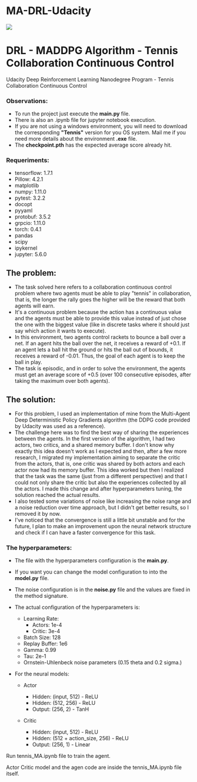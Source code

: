 # MA-DRL-Udacity

<img src="https://user-images.githubusercontent.com/10624937/42135623-e770e354-7d12-11e8-998d-29fc74429ca2.gif">


# DRL - MADDPG Algorithm - Tennis Collaboration Continuous Control
Udacity Deep Reinforcement Learning Nanodegree Program - Tennis Collaboration Continuous Control


### Observations:
- To run the project just execute the <b>main.py</b> file.
- There is also an .ipynb file for jupyter notebook execution.
- If you are not using a windows environment, you will need to download the corresponding <b>"Tennis"</b> version for you OS system. Mail me if you need more details about the environment <b>.exe</b> file.
- The <b>checkpoint.pth</b> has the expected average score already hit.


### Requeriments:
- tensorflow: 1.7.1
- Pillow: 4.2.1
- matplotlib
- numpy: 1.11.0
- pytest: 3.2.2
- docopt
- pyyaml
- protobuf: 3.5.2
- grpcio: 1.11.0
- torch: 0.4.1
- pandas
- scipy
- ipykernel
- jupyter: 5.6.0


## The problem:
- The task solved here refers to a collaboration continuous control problem where two agents must be able to play "tennis"
in collaboration, that is, the longer the rally goes the higher will be the reward that both agents will earn.
- It's a continuous problem because the action has a continuous value and the agents must be able to provide this value instead of just chose the one with the biggest value (like in discrete tasks where it should just say which action it wants to execute).
- In this environment, two agents control rackets to bounce a ball over a net. If an agent hits the ball over the net, it receives a reward of +0.1. If an agent lets a ball hit the ground or hits the ball out of bounds, it receives a reward of -0.01. Thus, the goal of each agent is to keep the ball in play.
- The task is episodic, and in order to solve the environment, the agents must get an average score of +0.5 (over 100 consecutive episodes, after taking the maximum over both agents).


## The solution:
- For this problem, I used an implementation of mine from the Multi-Agent Deep Deterministic Policy Gradients algorithm (the DDPG code provided by Udacity was used as a reference).
- The challenge here was to find the best way of sharing the experiences between the agents. In the first version of the algorithm, I had two actors, two critics, and a shared memory buffer. I don't know why exactly this idea doesn't work as I expected and then, after a few more research, I migrated my implementation aiming to separate the critic from the actors, that is, one critic was shared by both actors and each actor now had its memory buffer. This idea worked but then I realized that the task was the same (just from a different perspective) and that I could not only share the critic but also the experiences collected by all the actors. I made this change and after hyperparameters tuning, the solution reached the actual results.
- I also tested some variations of noise like increasing the noise range and a noise reduction over time approach, but I didn't get better results, so I removed it by now.
- I've noticed that the convergence is still a little bit unstable and for the future, I plan to make an improvement upon the neural network structure and check if I can have a faster convergence for this task.


### The hyperparameters:
- The file with the hyperparameters configuration is the <b>main.py</b>. 
- If you want you can change the model configuration to into the <b>model.py</b> file.
- The noise configuration is in the <b>noise.py</b> file and the values are fixed in the method signature.
- The actual configuration of the hyperparameters is: 
  - Learning Rate:
    - Actors: 1e-4
    - Critic: 3e-4
  - Batch Size: 128
  - Replay Buffer: 1e6
  - Gamma: 0.99
  - Tau: 2e-1
  - Ornstein-Uhlenbeck noise parameters (0.15 theta and 0.2 sigma.)

- For the neural models:    
  - Actor    
    - Hidden: (input, 512)  - ReLU
    - Hidden: (512, 256)    - ReLU
    - Output: (256, 2)      - TanH

  - Critic
    - Hidden: (input, 512)              - ReLU
    - Hidden: (512 + action_size, 256)  - ReLU
    - Output: (256, 1)                  - Linear
   
      
Run tennis_MA.ipynb file to train the agent.

Actor Critic model and the agen code are inside the tennis_MA.ipynb file itself.

